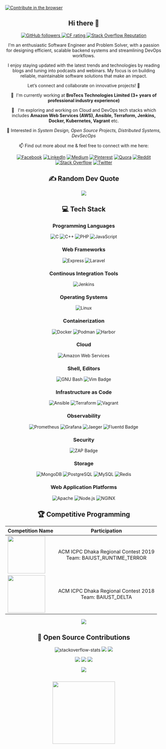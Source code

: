 
[![Contribute in the browser](https://gitpod.io/button/open-in-gitpod.svg)](https://gitpod.io/#https://github.com/samnoonabrar/samnoonabrar)

<h2 align="center"> Hi there 👋 <br/></h2> 
<div align="center">


<p align="center">
  <a href="https://github.com/samnoonabrar" >
    <img alt="GitHub followers" src="https://img.shields.io/github/followers/samnoonabrar?label=Github%20followers">
  </a> 


 <a href="https://codeforces.com/profile/samnoon">
    <img src="https://raw.githubusercontent.com/samnoonabrar/codeforces-stats/main/output/rating.svg" alt="CF rating" />
  </a>
  
 

 
  <a href="https://stackoverflow.com/users/8188682/samnoon">
    <img alt="Stack Overflow Reputation" src="https://img.shields.io/stackexchange/stackoverflow/r/8188682?color=orange&label=reputation&logo=stackoverflow">
  </a>	


  </p>

I'm an enthusiastic Software Engineer and Problem Solver, with a passion for designing efficient, scalable backend systems and streamlining DevOps workflows.

I enjoy staying updated with the latest trends and technologies by reading blogs and tuning into podcasts and webinars. My focus is on building reliable, maintainable software solutions that make an impact.

Let’s connect and collaborate on innovative projects! 🚀



 :office: &nbsp;I'm currently working at **BroTecs Technologies Limited (3+ years of professional industry experience)**
 
 :seedling: &nbsp; I'm exploring and working on Cloud and DevOps tech stacks which includes **Amazon Web Services (AWS), Ansible, Terraform, Jenkins, Docker, Kubernetes, Vagrant** etc.

 📖 Interested in *System Design, Open Source Projects, Distributed Systems, DevSecOps*

 📫 Find out more about me & feel free to connect with me here:


[![Facebook](https://img.shields.io/badge/Facebook-%231877F2.svg?logo=Facebook&logoColor=white)](https://facebook.com/samnoon.abrar) [![LinkedIn](https://img.shields.io/badge/LinkedIn-%230077B5.svg?logo=linkedin&logoColor=white)](https://linkedin.com/in/samnoon) [![Medium](https://img.shields.io/badge/Medium-12100E?logo=medium&logoColor=white)](https://medium.com/@samnoonabrar) [![Pinterest](https://img.shields.io/badge/Pinterest-%23E60023.svg?logo=Pinterest&logoColor=white)](https://pinterest.com/samnoonabrar) [![Quora](https://img.shields.io/badge/Quora-%23B92B27.svg?logo=Quora&logoColor=white)](https://quora.com/profile/Samnoon-Abrar) [![Reddit](https://img.shields.io/badge/Reddit-%23FF4500.svg?logo=Reddit&logoColor=white)](https://reddit.com/user/samnoonabrar) [![Stack Overflow](https://img.shields.io/badge/-Stackoverflow-FE7A16?logo=stack-overflow&logoColor=white)](https://stackoverflow.com/users/8188682) [![Twitter](https://img.shields.io/badge/Twitter-%231DA1F2.svg?logo=Twitter&logoColor=white)](https://twitter.com/samnoonabrar) 


</div>

















<h2 align="center">
✍️ Random Dev Quote
</h2>
<div align="center">

![](https://quotes-github-readme.vercel.app/api?type=horizontal&theme=gruvbox)

</div>












<h2 align="center">
💻 Tech Stack
</h2>

<div align="center">
	
### Programming Languages

![C](https://img.shields.io/badge/-C-00599C?logo=C&logoColor=white&style=flat)
![C++](https://img.shields.io/badge/-C%2B%2B-00599C?logo=C%2B%2B&logoColor=white&style=flat)
![PHP](https://img.shields.io/badge/-PHP-777BB4?logo=PHP&logoColor=white&style=flat)
![JavaScript](https://img.shields.io/badge/-JavaScript-F7DF1E?logo=Javascript&logoColor=black&style=flat)




### Web Frameworks

![Express](https://img.shields.io/badge/Express-000?logo=express&logoColor=fff&style=flat)
![Laravel](https://img.shields.io/badge/Laravel-FF2D20?logo=laravel&logoColor=fff&style=flat)

### Continous Integration Tools

![Jenkins](https://img.shields.io/badge/Jenkins-D24939?logo=jenkins&logoColor=fff&style=flat)

### Operating Systems
![Linux](https://img.shields.io/badge/Linux-FCC624?style=flat&logo=Linux&logoColor=black)

### Containerization 
![Docker](https://img.shields.io/badge/Docker-2496ED?logo=docker&logoColor=fff&style=flat)
![Podman](https://img.shields.io/badge/Podman-892CA0?logo=podman&logoColor=fff&style=flat)
![Harbor](https://img.shields.io/badge/Harbor-60B932?logo=harbor&logoColor=fff&style=flat)

### Cloud 
![Amazon Web Services](https://img.shields.io/badge/Amazon%20Web%20Services-232F3E?logo=amazonwebservices&logoColor=fff&style=flat)

### Shell, Editors

![GNU Bash](https://img.shields.io/badge/GNU%20Bash-4EAA25?logo=gnubash&logoColor=fff&style=flat) 
![Vim Badge](https://img.shields.io/badge/Vim-019733?logo=vim&logoColor=fff&style=flat)


### Infrastructure as Code
![Ansible](https://img.shields.io/badge/Ansible-E00?logo=ansible&logoColor=fff&style=flat)
![Terraform](https://img.shields.io/badge/Terraform-%23623CE4.svg?style=flat-square&logo=Terraform&logoColor=white)
![Vagrant](https://img.shields.io/badge/Vagrant-%231563FF.svg?style=flat-square&logo=Vagrant&logoColor=white)

### Observability 
![Prometheus](https://img.shields.io/badge/Prometheus-000000?style=flat&logo=Prometheus&labelColor=000000)
![Grafana](https://img.shields.io/badge/Grafana-black?style=flat&logo=Grafana)
![Jaeger](https://img.shields.io/badge/Jaeger-66CFE3?logo=jaeger&logoColor=fff&style=flat)
![Fluentd Badge](https://img.shields.io/badge/Fluentd-0E83C8?logo=fluentd&logoColor=fff&style=flat)

### Security

![ZAP Badge](https://img.shields.io/badge/ZAP-00549E?logo=zap&logoColor=fff&style=flat)

### Storage
![MongoDB](https://img.shields.io/badge/MongoDB-47A248?logo=mongodb&logoColor=fff&style=flat)
![PostgreSQL](https://img.shields.io/badge/PostgreSQL-4169E1?logo=postgresql&logoColor=fff&style=flat)
![MySQL](https://img.shields.io/badge/-MySQL-4479A1?logo=Mysql&logoColor=white&style=flat)
![Redis](https://img.shields.io/badge/Redis-%23DC382D.svg?style=flat-square&logo=Redis&logoColor=white)

### Web Application Platforms
![Apache](https://img.shields.io/badge/Apache-D22128?logo=apache&logoColor=fff&style=flat)
![Node.js](https://img.shields.io/badge/Node.js-5FA04E?logo=nodedotjs&logoColor=fff&style=flat)
![NGINX](https://img.shields.io/badge/NGINX-009639?logo=nginx&logoColor=fff&style=flat)




</div>



<h2 align="center">
🏆 Competitive Programming
</h2>
<div align="center">

| Competition Name| Participation |
| :----- | :----: |
| <img width="120px" src="https://www.hmc.edu/about-hmc/wp-content/uploads/sites/2/2019/01/icpc19.png" />  | ACM ICPC Dhaka Regional Contest 2019 <br /> Team: BAIUST_RUNTIME_TERROR  |
| <img width="120px" src="https://www.hmc.edu/about-hmc/wp-content/uploads/sites/2/2019/01/icpc19.png" />  | ACM ICPC Dhaka Regional Contest 2018 <br /> Team: BAIUST_DELTA  |


![](https://raw.githubusercontent.com/samnoonabrar/codeforces-stats/main/output/light_card.svg)

</div>



<h2 align="center">
🤝 Open Source Contributions
</h2>


<div align="center">



![stackoverflow-stats](https://github-stackoverflow-readme.vercel.app/?userId=8188682)
![](https://github-readme-activity-graph.vercel.app/graph?username=samnoonabrar&bg_color=ffffff&color=000000&line=24292e&point=24292e&area=true&hide_border=false&height=250&days=30&custom_title=samnoonabrar's%20Github%20Contribution%20Graph)
![](http://github-profile-summary-cards.vercel.app/api/cards/repos-per-language?username=samnoonabrar&theme=default)

![](http://github-profile-summary-cards.vercel.app/api/cards/most-commit-language?username=samnoonabrar&theme=default)
![](http://github-profile-summary-cards.vercel.app/api/cards/stats?username=samnoonabrar&theme=default)
![](http://github-profile-summary-cards.vercel.app/api/cards/productive-time?username=samnoonabrar&theme=default&utcOffset=8)


![](http://github-profile-summary-cards.vercel.app/api/cards/profile-details?username=samnoonabrar&theme=default)

</div>






</div>
<h2 align="center">
  <img align='center' src="https://github.com/samnoonabrar/samnoonabrar/blob/main/portal-3.gif" width='200'>
</h2>
